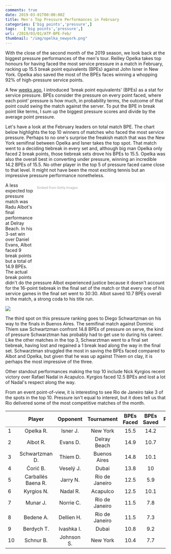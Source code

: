```yaml
---
comments: true
date: 2019-03-01T00:00:00Z
title: Men's Top Pressure Performances in February
categories: ['big points','pressure',]
tags:   ['big points','pressure',]
url: /2019/03/01/ATP-BPE-Feb/
thumbnail: "/img/opelka_newyork.png"
---
```


With the close of the second month of the 2019 season, we look back at the biggest pressure performances of the men's tour. Reilley Opelka takes top honours for having faced the most service pressure in a match in February, racking up 15.5 break point equivalents (BPEs) against John Isner in New York. Opelka also saved the most of the BPEs faces winning a whopping 92% of high-pressure service points. 


<!--more-->

A few [weeks ago](http://on-the-t.com/2019/01/29/break-point-units/), I introduced 'break point equivalents' (BPEs) as a stat for service pressure. BPEs consider the pressure on every point faced, where each point' pressure is how much, in probability terms, the outcome of that point could swing the match against the server. To put the BPE in break point like terms, I sum up the biggest pressure scores and divide by the average point pressure.

Let's have a look at the February leaders on total match BPE. The chart below highlights the top 10 winners of matches who faced the most service pressure. Perhaps to no one's surprise the freakish match that was the New York semifinal between Opelka and Isner takes the top spot. That match went to a deciding tiebreak in every set and, although big man Opelka only faced 2 break points, those tiebreak sets drove his BPEs to 15.5. Opelka was also the overall best in converting under pressure, winning an incredible 14.2 BPEs of 15.5. No other player in the top 5 of pressure faced came close to that level. It might not have been the most exciting tennis but an impressive pressure performance nonetheless.

<div class="getty embed image" style="background-color:#fff;display:inline-block;font-family:Roboto,sans-serif;color:#a7a7a7;font-size:11px;width:100%;max-width:394px;float:right;padding:2%;"><div style="padding:0;margin:0;text-align:left;"><a href="http://www.gettyimages.com.au/detail/1079896580" target="_blank" style="color:#a7a7a7;text-decoration:none;font-weight:normal !important;border:none;display:inline-block;">Embed from Getty Images</a></div><div style="overflow:hidden;position:relative;height:0;padding:66.498314% 0 0 0;width:100%;"><iframe src="//embed.gettyimages.com/embed/1079896580?et=TMTBdRhDTzhaU56eyLq6MA&tld=com.au&sig=BwGwPA0zWSh90bMO7JZ63k5Y55qhX_cDgOKafrfDJ7o=&caption=true&ver=1" scrolling="no" frameborder="0" width="594" height="395" style="display:inline-block;position:absolute;top:0;left:0;width:100%;height:100%;margin:0;"></iframe></div></div>

A less expected top pressure match was Radu Albot's final performance at Delray Beach. In his 3-set win over Daniel Evans, Albot faced 9 break points but a total of 14.9 BPEs. The actual break points didn't do the pressure Albot experienced justice because it doesn't account for the 16-point tiebreak in the final set of the match or that every one of his service games in the final set went to 30:30. Albot saved 10.7 BPEs overall in the match, a strong coda to his title run.

<div>
<img src="/img/bpes_feb_atp.png" />
</div>

The third spot on this pressure ranking goes to Diego Schwartzman on his way to the finals in Buenos Aires. The semifinal match against Dominic Thiem saw Schwartzman confront 14.8 BPEs of pressure on serve, the kind of pressure Schwarztman has probably had to get use to during his career. Like the other matches in the top 3, Schwarztman went to a final set tiebreak, having lost and regained a 1 break lead along the way in the final set. Schwarztman struggled the most in saving the BPEs faced compared to Albot and Opelka, but given that he was up against Thiem on clay, it is perhaps the most impressive of the three.

Other standout performances making the top 10 include Nick Kyrgios recent victory over Rafael Nadal in Acapulco. Kyrgios faced 12.5 BPEs and lost a lot of Nadal's respect along the way.

From an event point-of-view, it is interesting to see Rio de Janeiro take 3 of the spots in the top 10. Pressure isn't equal to interest, but it does tell us that Rio delivered some of the most competitive matches of the month.

<table class='gmisc_table' style='border-collapse: collapse; margin-top: 1em; margin-bottom: 1em;' >
<thead>
<tr>
<th style='border-bottom: 1px solid grey; border-top: 2px solid grey;'> </th>
<th style='border-bottom: 1px solid grey; border-top: 2px solid grey; text-align: center;'>Player</th>
<th style='border-bottom: 1px solid grey; border-top: 2px solid grey; text-align: center;'>Opponent</th>
<th style='border-bottom: 1px solid grey; border-top: 2px solid grey; text-align: center;'>Tournament</th>
<th style='border-bottom: 1px solid grey; border-top: 2px solid grey; text-align: center;'>BPEs Faced</th>
<th style='border-bottom: 1px solid grey; border-top: 2px solid grey; text-align: center;'>BPEs Saved</th>
<th style='border-bottom: 1px solid grey; border-top: 2px solid grey; text-align: center;'>Percent</th>
</tr>
</thead>
<tbody>
<tr>
<td style='text-align: left;'>1</td>
<td style='text-align: center;'>Opelka R.</td>
<td style='text-align: center;'>Isner J.</td>
<td style='text-align: center;'>New York</td>
<td style='text-align: center;'>15.5</td>
<td style='text-align: center;'>14.2</td>
<td style='text-align: center;'>91.5</td>
</tr>
<tr>
<td style='text-align: left;'>2</td>
<td style='text-align: center;'>Albot R.</td>
<td style='text-align: center;'>Evans D.</td>
<td style='text-align: center;'>Delray Beach</td>
<td style='text-align: center;'>14.9</td>
<td style='text-align: center;'>10.7</td>
<td style='text-align: center;'>72.1</td>
</tr>
<tr>
<td style='text-align: left;'>3</td>
<td style='text-align: center;'>Schwartzman D.</td>
<td style='text-align: center;'>Thiem D.</td>
<td style='text-align: center;'>Buenos Aires</td>
<td style='text-align: center;'>14.8</td>
<td style='text-align: center;'>10.1</td>
<td style='text-align: center;'>68.4</td>
</tr>
<tr>
<td style='text-align: left;'>4</td>
<td style='text-align: center;'>Ćorić B.</td>
<td style='text-align: center;'>Veselý J.</td>
<td style='text-align: center;'>Dubai</td>
<td style='text-align: center;'>13.8</td>
<td style='text-align: center;'>10</td>
<td style='text-align: center;'>72.5</td>
</tr>
<tr>
<td style='text-align: left;'>5</td>
<td style='text-align: center;'>Carballés Baena R.</td>
<td style='text-align: center;'>Jarry N.</td>
<td style='text-align: center;'>Rio de Janeiro</td>
<td style='text-align: center;'>12.5</td>
<td style='text-align: center;'>5.9</td>
<td style='text-align: center;'>47.4</td>
</tr>
<tr>
<td style='text-align: left;'>6</td>
<td style='text-align: center;'>Kyrgios N.</td>
<td style='text-align: center;'>Nadal R.</td>
<td style='text-align: center;'>Acapulco</td>
<td style='text-align: center;'>12.5</td>
<td style='text-align: center;'>10.1</td>
<td style='text-align: center;'>81.4</td>
</tr>
<tr>
<td style='text-align: left;'>7</td>
<td style='text-align: center;'>Munar J.</td>
<td style='text-align: center;'>Norrie C.</td>
<td style='text-align: center;'>Rio de Janeiro</td>
<td style='text-align: center;'>11.5</td>
<td style='text-align: center;'>7.8</td>
<td style='text-align: center;'>68</td>
</tr>
<tr>
<td style='text-align: left;'>8</td>
<td style='text-align: center;'>Bedene A.</td>
<td style='text-align: center;'>Dellien H.</td>
<td style='text-align: center;'>Rio de Janeiro</td>
<td style='text-align: center;'>11.5</td>
<td style='text-align: center;'>7.3</td>
<td style='text-align: center;'>64.1</td>
</tr>
<tr>
<td style='text-align: left;'>9</td>
<td style='text-align: center;'>Berdych T.</td>
<td style='text-align: center;'>Ivashka I.</td>
<td style='text-align: center;'>Dubai</td>
<td style='text-align: center;'>10.8</td>
<td style='text-align: center;'>9.2</td>
<td style='text-align: center;'>85.6</td>
</tr>
<tr>
<td style='border-bottom: 2px solid grey; text-align: left;'>10</td>
<td style='border-bottom: 2px solid grey; text-align: center;'>Schnur B.</td>
<td style='border-bottom: 2px solid grey; text-align: center;'>Johnson S.</td>
<td style='border-bottom: 2px solid grey; text-align: center;'>New York</td>
<td style='border-bottom: 2px solid grey; text-align: center;'>10.4</td>
<td style='border-bottom: 2px solid grey; text-align: center;'>7.7</td>
<td style='border-bottom: 2px solid grey; text-align: center;'>74.5</td>
</tr>
</tbody>
</table>

[^1]: Biggest pressure are points with 8% or more pressure 



